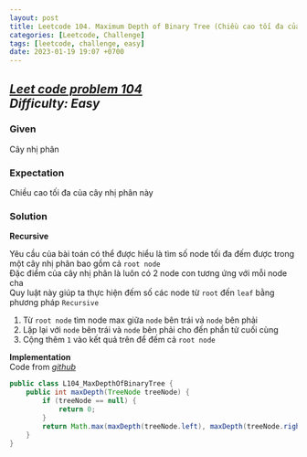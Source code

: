 ```yaml
---
layout: post
title: Leetcode 104. Maximum Depth of Binary Tree (Chiều cao tối đa của cây nhị phân)
categories: [Leetcode, Challenge]
tags: [leetcode, challenge, easy]
date: 2023-01-19 19:07 +0700
---
```

[_Leet code problem 104_](https://leetcode.com/problems/maximum-depth-of-binary-tree/)\
_Difficulty: Easy_
---
### Given
Cây nhị phân

### Expectation
Chiều cao tối đa của cây nhị phân này

### Solution

**Recursive**

Yêu cầu của bài toán có thể được hiểu là tìm số node tối đa đếm được trong một cây nhị phân bao gồm cả `root node`\
Đặc điểm của cây nhị phân là luôn có 2 node con tương ứng với mỗi node cha\
Quy luật này giúp ta thực hiện đếm số các node từ `root` đến `leaf` bằng phương pháp `Recursive`

1. Từ `root node` tìm node max giữa `node` bên trái và `node` bên phải
2. Lặp lại với `node` bên trái và `node` bên phải cho đến phần tử cuối cùng
3. Cộng thêm `1` vào kết quả trên để đếm cả `root node`

**Implementation**\
Code from [_github_](https://github.com/nguyentaijs/Leetcode/blob/main/src/L104_MaxDepthOfBinaryTree.java)
```java
public class L104_MaxDepthOfBinaryTree {
    public int maxDepth(TreeNode treeNode) {
        if (treeNode == null) {
            return 0;
        }
        return Math.max(maxDepth(treeNode.left), maxDepth(treeNode.right)) + 1;
    }
}
```




